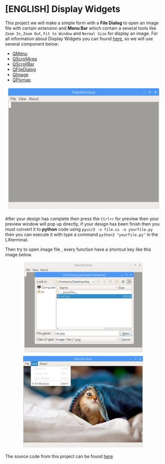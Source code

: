 # [ENGLISH] Display Widgets 

This project we will make a simple form with a **File Dialog** to open an image file with certain extension and **Menu Bar** which contain a several tools like ```Zoom In```, ```Zoom Out```, ```Fit to Window``` and ```Normal Size``` for display an image. For all information about Display Widgets you can found [here](http://pyqt.sourceforge.net/Docs/PyQt4/qtgui.html), so we will use several component below:

* [QMenu](http://pyqt.sourceforge.net/Docs/PyQt4/qmenu.html) 
* [QScrollArea](http://pyqt.sourceforge.net/Docs/PyQt4/qscrollarea.html)
* [QScrollBar](http://pyqt.sourceforge.net/Docs/PyQt4/qscrollbar.html)
* [QFileDialog](http://pyqt.sourceforge.net/Docs/PyQt4/qfiledialog.html)
* [QImage](http://pyqt.sourceforge.net/Docs/PyQt4/qimage.html)
* [QPixmap](http://pyqt.sourceforge.net/Docs/PyQt4/qpixmap.html)

<p align="center">
  <img src="/images/Displaywidget.PNG" height="400" />
</p>

After your design has complete then press the ```Ctrl+r``` for preview then your preview window will pop up directly, if your design has been finish then you must convert it to **python** code using ```pyuic5 -x file.ui -o yourfile.py``` then you can execute it with type a command ```python3 "yourfile.py"``` in the LXterminal. 

Then try to open image file , every function have a shortcut key like this image below.

<p align="center">
  <img src="/images/Displaywidget2.PNG" height="300" /> 
  <img src="/images/Displaywidget4.PNG" height="300" />
</p>

The source code from this project can be found [here](/src)


